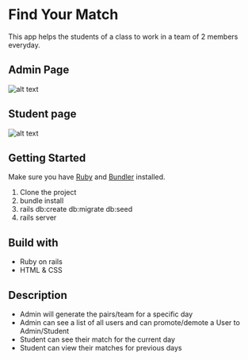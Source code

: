 # Find Your Match

This app helps the students of a class to work in a team of 2 members everyday.

## Admin Page
![alt text](http://res.cloudinary.com/dvmfuraf4/image/upload/v1509545761/studypairs_admin_ck3mi1.png "Logo title")

## Student page
![alt text](http://res.cloudinary.com/dvmfuraf4/image/upload/v1509545766/studypairs_student_egosbg.png "Logo title")

## Getting Started
Make sure you have [Ruby](https://www.ruby-lang.org/en/) and [Bundler](http://bundler.io/) installed.

1. Clone the project
2. bundle install
3. rails db:create db:migrate db:seed
4. rails server

## Build with
* Ruby on rails
* HTML & CSS

## Description
* Admin will generate the pairs/team for a specific day
* Admin can see a list of all users and can promote/demote a User to Admin/Student
* Student can see their match for the current day
* Student can view their matches for previous days
